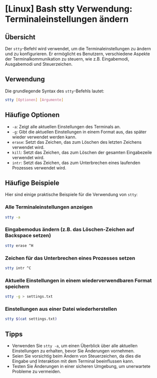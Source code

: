 # [Linux] Bash stty Verwendung: Terminaleinstellungen ändern

## Übersicht
Der `stty`-Befehl wird verwendet, um die Terminaleinstellungen zu ändern und zu konfigurieren. Er ermöglicht es Benutzern, verschiedene Aspekte der Terminalkommunikation zu steuern, wie z.B. Eingabemodi, Ausgabemodi und Steuerzeichen.

## Verwendung
Die grundlegende Syntax des `stty`-Befehls lautet:

```bash
stty [Optionen] [Argumente]
```

## Häufige Optionen
- `-a`: Zeigt alle aktuellen Einstellungen des Terminals an.
- `-g`: Gibt die aktuellen Einstellungen in einem Format aus, das später wieder verwendet werden kann.
- `erase`: Setzt das Zeichen, das zum Löschen des letzten Zeichens verwendet wird.
- `kill`: Setzt das Zeichen, das zum Löschen der gesamten Eingabezeile verwendet wird.
- `intr`: Setzt das Zeichen, das zum Unterbrechen eines laufenden Prozesses verwendet wird.

## Häufige Beispiele
Hier sind einige praktische Beispiele für die Verwendung von `stty`:

### Alle Terminaleinstellungen anzeigen
```bash
stty -a
```

### Eingabemodus ändern (z.B. das Löschen-Zeichen auf Backspace setzen)
```bash
stty erase ^H
```

### Zeichen für das Unterbrechen eines Prozesses setzen
```bash
stty intr ^C
```

### Aktuelle Einstellungen in einem wiederverwendbaren Format speichern
```bash
stty -g > settings.txt
```

### Einstellungen aus einer Datei wiederherstellen
```bash
stty $(cat settings.txt)
```

## Tipps
- Verwenden Sie `stty -a`, um einen Überblick über alle aktuellen Einstellungen zu erhalten, bevor Sie Änderungen vornehmen.
- Seien Sie vorsichtig beim Ändern von Steuerzeichen, da dies die Eingabe und Interaktion mit dem Terminal beeinflussen kann.
- Testen Sie Änderungen in einer sicheren Umgebung, um unerwartete Probleme zu vermeiden.